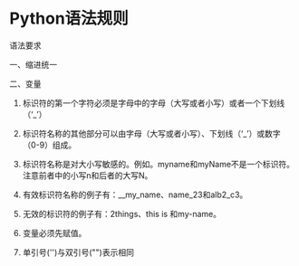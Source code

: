# Python语法规则
语法要求

一、缩进统一

二、变量

1. 标识符的第一个字符必须是字母中的字母（大写或者小写）或者一个下划线（‘_’）

2. 标识符名称的其他部分可以由字母（大写或者小写）、下划线（‘_’）或数字（0-9）组成。

3. 标识符名称是对大小写敏感的。例如。myname和myName不是一个标识符。注意前者中的小写n和后者的大写N。

4. 有效标识符名称的例子有：__my_name、name_23和alb2_c3。

5. 无效的标识符的例子有：2things、this is 和my-name。

6. 变量必须先赋值。

7. 单引号('')与双引号("")表示相同
